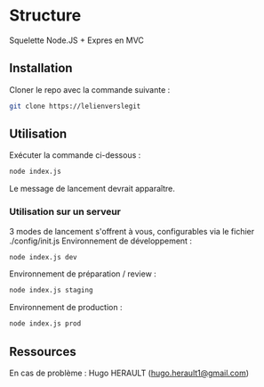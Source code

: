 # Structure

Squelette Node.JS + Expres en MVC

## Installation

Cloner le repo avec la commande suivante :

```bash
git clone https://lelienverslegit
```

## Utilisation

Exécuter la commande ci-dessous : 
```bash
node index.js
```
Le message de lancement devrait apparaître.

### Utilisation sur un serveur

3 modes de lancement s'offrent à vous, configurables via le fichier ./config/init.js
Environnement de développement :
```bash
node index.js dev
```
Environnement de préparation / review :
```bash
node index.js staging
```
Environnement de production :
```bash
node index.js prod
```

## Ressources
En cas de problème : Hugo HERAULT (hugo.herault1@gmail.com)
